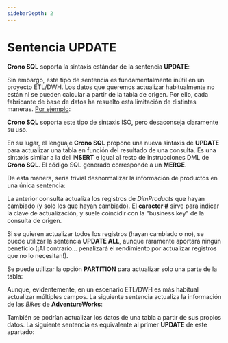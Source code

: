 ```yaml
---
sidebarDepth: 2
---
```


# Sentencia UPDATE

**Crono SQL** soporta la sintaxis estándar de la sentencia **UPDATE**:

<view-sql-code fileName="Update1"/>

Sin embargo, este tipo de sentencia es fundamentalmente inútil en un proyecto ETL/DWH. Los datos que queremos actualizar habitualmente no están ni se pueden calcular a partir de la tabla de origen. Por ello, cada fabricante de base de datos ha resuelto esta limitación de distintas maneras. [Por ejemplo](http://stackoverflow.com/questions/2446764/update-statement-with-inner-join-on-oracle):

<view-sql-code fileName="Update2"/>

**Crono SQL** soporta este tipo de sintaxis ISO, pero desaconseja claramente su uso.

En su lugar, el lenguaje **Crono SQL** propone una nueva sintaxis de **UPDATE** para actualizar una tabla en función del resultado de una consulta. Es una sintaxis similar a la del **INSERT** e igual al resto de instrucciones DML de **Crono SQL**. El código SQL generado corresponde a un **MERGE**.
 
<view-sql-code fileName="Update3"/>

De esta manera, seria trivial desnormalizar la información de productos en una única sentencia: 

<view-sql-code fileName="Update4"/>

La anterior consulta actualiza los registros de *DimProducts* que hayan cambiado (y solo los que hayan cambiado). El **caracter #** sirve para indicar la clave de actualización, y suele coincidir con la "business key" de la consulta de origen.

Si se quieren actualizar todos los registros (hayan cambiado o no), se puede utilizar la sentencia **UPDATE ALL**, aunque raramente aportará ningún beneficio (¡Al contrario... penalizará el rendimiento por actualizar registros que no lo necesitan!).

<view-sql-code fileName="Update5"/>

Se puede utilizar la opción **PARTITION** para actualizar solo una parte de la tabla:

<view-sql-code fileName="Update6"/>

Aunque, evidentemente, en un escenario ETL/DWH es más habitual actualizar múltiples campos. La siguiente sentencia actualiza la información de las *Bikes* de **AdventureWorks**:

<view-sql-code fileName="Update7"/>

También se podrían actualizar los datos de una tabla a partir de sus propios datos. La siguiente sentencia es equivalente al primer **UPDATE** de este apartado:

<view-sql-code fileName="Update8"/>